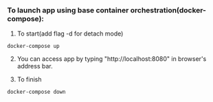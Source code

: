 ### To launch app using base container orchestration(docker-compose):

1. To start(add flag -d for detach mode)

```
docker-compose up
```

2. You can access app by typing "http://localhost:8080" in browser's address bar.

3. To finish

```
docker-compose down
```
